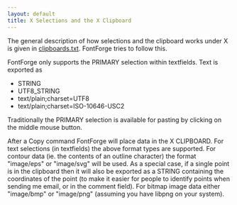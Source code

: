 ```yaml
---
layout: default
title: X Selections and the X Clipboard
---
```



The general description of how selections and the clipboard works under
X is given in
[clipboards.txt](http://www.freedesktop.org/standards/clipboards.txt).
FontForge tries to follow this.

FontForge only supports the PRIMARY selection within textfields. Text is
exported as

-   STRING
-   UTF8\_STRING
-   text/plain;charset=UTF8
-   text/plain;charset=ISO-10646-USC2

Traditionally the PRIMARY selection is available for pasting by clicking
on the middle mouse button.

After a Copy command FontForge will place data in the X CLIPBOARD. For
text selections (in textfields) the above format types are supported.
For contour data (ie. the contents of an outline character) the format
"image/eps" or "image/svg" will be used. As a special case, if a single
point is in the clipboard then it will also be exported as a STRING
containing the coordinates of the point (to make it easier for people to
identify points when sending me email, or in the comment field). For
bitmap image data either "image/bmp" or "image/png" (assuming you have
libpng on your system).
